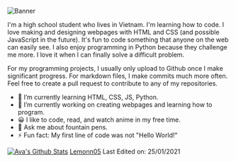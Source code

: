 ![Banner](https://raw.githubusercontent.com/Lemonn05/Lemonn05/master/profileavatarbanner.png)

I'm a high school student who lives in Vietnam. I'm learning how to code. I love making and designing webpages with HTML and CSS (and possible JavaScript in the future).  It's fun to code something that anyone on the web can easily see. I also enjoy programming in Python because they challenge me more. I love it when I can finally solve a difficult problem.

For my programming projects, I usually only upload to Github once I make significant progress. For markdown files, I make commits much more often. Feel free to create a pull request to contribute to any of my repositories.

- 🌱 I’m currently learning HTML, CSS, JS, Python.
- 🔭 I’m currently working on creating webpages and learning how to program.
- 😀 I like to code, read, and watch anime in my free time.
- 💬 Ask me about fountain pens.
- ⚡ Fun fact: My first line of code was not "Hello World!"

[![Ava's Github Stats](https://github-readme-stats.vercel.app/api?username=Lemonn05)](https://github.com/Lemonn05/github-readme-stats)
[Lemonn05](https://github.com/Lemonn05)
Last Edited on: 25/01/2021



